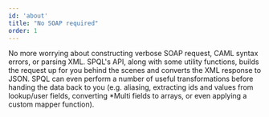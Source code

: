 ```yaml
---
id: 'about'
title: "No SOAP required"
order: 1
---
```


No more worrying about constructing verbose SOAP request, CAML syntax errors, or parsing XML. SPQL's API, along with some utility functions, builds the request up for you behind the scenes and converts the XML response to JSON. SPQL can even perform a number of useful transformations before handing the data back to you (e.g. aliasing, extracting ids and values from lookup/user fields, converting *Multi fields to arrays, or even applying a custom mapper function).